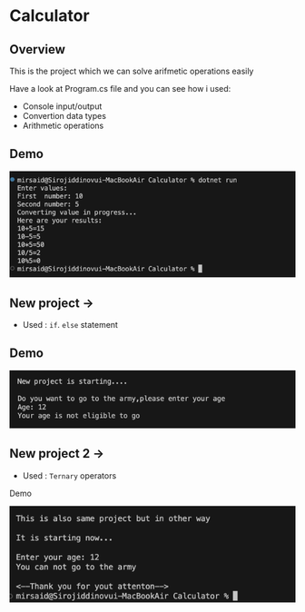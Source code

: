 # Calculator

## Overview
 This is the project which we can solve arifmetic operations easily

Have a look at Program.cs file and you can see how i used:

* Console input/output
* Convertion data types
* Arithmetic operations

## Demo
![](./Assets/Screenshot%202023-07-20%20at%2020.41.06.png)

## New project ->

* Used :  `if`. `else` statement 

## Demo
![](./Assets/Screenshot%202023-07-20%20at%2021.36.04.png)

## New project 2 -> 

* Used : `Ternary` operators

Demo

![](./Assets/Screenshot%202023-07-20%20at%2021.36.17.png)